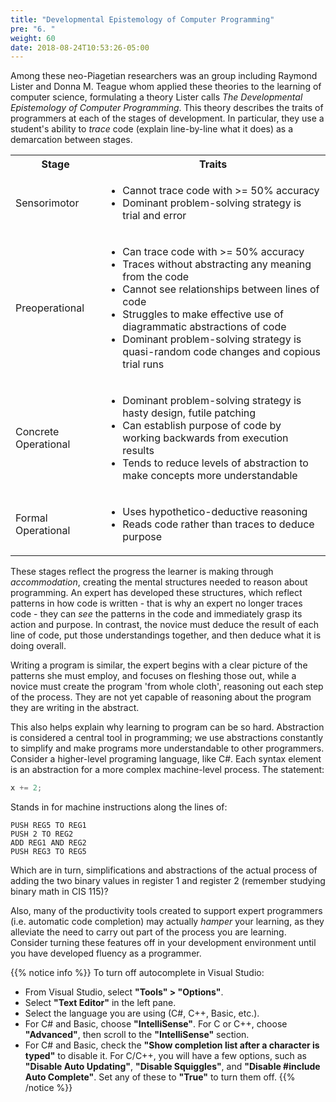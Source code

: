 ```yaml
---
title: "Developmental Epistemology of Computer Programming"
pre: "6. "
weight: 60
date: 2018-08-24T10:53:26-05:00
---
```

Among these neo-Piagetian researchers was an group including Raymond Lister and Donna M. Teague whom applied these theories to the learning of computer science, formulating a theory Lister calls _The Developmental Epistemology of Computer Programming_. This theory describes the traits of programmers at each of the stages of development.  In particular, they use a student's ability to _trace_ code (explain line-by-line what it does) as a demarcation between stages.

<table>
  <tr>
    <th>Stage</th>
    <th>Traits</th>
  </tr>
  <tr>
    <td>Sensorimotor</td>
    <td>
      <ul>
        <li>Cannot trace code with >= 50% accuracy</li>
        <li>Dominant problem-solving strategy is trial and error</li>
      </ul>
    </td>
  </tr>
  <tr>
    <td>Preoperational</td>
    <td>
      <ul>
        <li>Can trace code with >= 50% accuracy</li>
        <li>Traces without abstracting any meaning from the code</li>
        <li>Cannot see relationships between lines of code</li>
        <li>Struggles to make effective use of diagrammatic abstractions of code</li> 
        <li>Dominant problem-solving strategy is quasi-random code changes and copious trial runs</li>
      </ul>
    </td>
  </tr>
  <tr>
    <td>Concrete Operational</td>
    <td>
      <ul>
        <li>Dominant problem-solving strategy is hasty design, futile patching</li>
        <li>Can establish purpose of code by working backwards from execution results</li>
        <li>Tends to reduce levels of abstraction to make concepts more understandable</li>
      </ul>
    </td>
  </tr>
  <tr>
    <td>Formal Operational</td>
    <td>
      <ul>
        <li>Uses hypothetico-deductive reasoning</li>
        <li>Reads code rather than traces to deduce purpose</li>
      </ul>
    </td>
  </tr>
</table>

These stages reflect the progress the learner is making through _accommodation_, creating the mental structures needed to reason about programming.  An expert has developed these structures, which reflect patterns in how code is written - that is why an expert no longer traces code - they can _see_ the patterns in the code and immediately grasp its action and purpose.  In contrast, the novice must deduce the result of each line of code, put those understandings together, and then deduce what it is doing overall.  

Writing a program is similar, the expert begins with a clear picture of the patterns she must employ, and focuses on fleshing those out, while a novice must create the program 'from whole cloth', reasoning out each step of the process.  They are not yet capable of reasoning about the program they are writing in the abstract.

This also helps explain why learning to program can be so hard.  Abstraction is considered a central tool in programming; we use abstractions constantly to simplify and make programs more understandable to other programmers.  Consider a higher-level programing language, like C#.  Each syntax element is an abstraction for a more complex machine-level process.  The statement:

```C# 
x += 2;
```

Stands in for machine instructions along the lines of:

```
PUSH REG5 TO REG1
PUSH 2 TO REG2
ADD REG1 AND REG2
PUSH REG3 TO REG5
```

Which are in turn, simplifications and abstractions of the actual process of adding the two binary values in register 1 and register 2 (remember studying binary math in CIS 115)?

Also, many of the productivity tools created to support expert programmers (i.e. automatic code completion) may actually _hamper_ your learning, as they alleviate the need to carry out part of the process you are learning.  Consider turning these features off in your development environment until you have developed fluency as a programmer. 

{{% notice info %}}
To turn off autocomplete in Visual Studio:
* From Visual Studio, select **"Tools" > "Options"**.
* Select **"Text Editor"** in the left pane.
* Select the language you are using (C#, C++, Basic, etc.).
* For C# and Basic, choose **"IntelliSense"**. For C or C++, choose **"Advanced"**, then scroll to the **"IntelliSense"** section.
* For C# and Basic, check the **"Show completion list after a character is typed"** to disable it. For C/C++, you will have a few options, such as **"Disable Auto Updating"**, **"Disable Squiggles"**, and **"Disable #include Auto Complete"**. Set any of these to **"True"** to turn them off.
{{% /notice %}}
